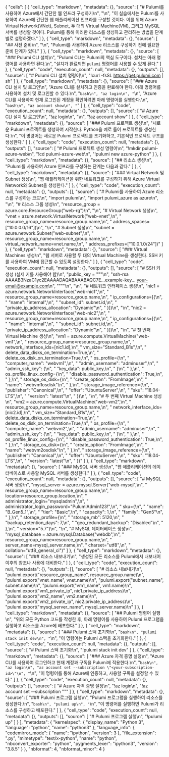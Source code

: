 {
 "cells": [
  {
   "cell_type": "markdown",
   "metadata": {},
   "source": [
    "# Pulumi를 사용하여 Azure에서 간단한 웹 인프라 구성하기\n",
    "\n",
    "이 실습에서는 Pulumi를 사용하여 Azure에 간단한 웹 애플리케이션 인프라를 구성할 것이다. 이를 위해 Azure Virtual Network(VNet), Subnet, 두 대의 Virtual Machine(VM), 그리고 MySQL 서버를 생성할 것이다. Pulumi를 통해 이러한 리소스를 생성하고 관리하는 방법을 단계별로 설명하겠다."
   ]
  },
  {
   "cell_type": "markdown",
   "metadata": {},
   "source": [
    "## 사전 준비\n",
    "\n",
    "Pulumi를 사용하여 Azure 리소스를 구성하기 전에 필요한 준비 단계가 있다."
   ]
  },
  {
   "cell_type": "markdown",
   "metadata": {},
   "source": [
    "### Pulumi CLI 설치\n",
    "Pulumi CLI는 Pulumi의 핵심 도구이다. 설치는 아래 명령어를 사용하면 된다.\n",
    "설치가 완료되면 `pulumi` 명령어를 사용할 수 있게 된다."
   ]
  },
  {
   "cell_type": "code",
   "execution_count": null,
   "metadata": {},
   "outputs": [],
   "source": [
    "# Pulumi CLI 설치 명령어\n",
    "!curl -fsSL https://get.pulumi.com | sh"
   ]
  },
  {
   "cell_type": "markdown",
   "metadata": {},
   "source": [
    "### Azure CLI 설치 및 로그인\n",
    "Azure CLI를 설치하고 인증을 완료해야 한다. 아래 명령어를 사용하여 설치 및 로그인할 수 있다.\n",
    "```bash\n",
    "az login\n",
    "```\n",
    "Azure CLI를 사용하여 현재 로그인된 계정을 확인하려면 아래 명령어를 실행한다.\n",
    "```bash\n",
    "az account show\n",
    "```"
   ]
  },
  {
   "cell_type": "code",
   "execution_count": null,
   "metadata": {},
   "outputs": [],
   "source": [
    "# Azure CLI 설치 및 로그인\n",
    "!az login\n",
    "\n",
    "!az account show"
   ]
  },
  {
   "cell_type": "markdown",
   "metadata": {},
   "source": [
    "### Pulumi 프로젝트 생성\n",
    "새로운 Pulumi 프로젝트를 생성하여 시작한다. Python을 예로 들어 프로젝트를 생성한다.\n",
    "이 명령어는 새로운 Pulumi 프로젝트를 초기화하고, 기본적인 프로젝트 구조를 생성한다."
   ]
  },
  {
   "cell_type": "code",
   "execution_count": null,
   "metadata": {},
   "outputs": [],
   "source": [
    "# Pulumi 프로젝트 생성 명령어\n",
    "!mkdir pulumi-azure-web\n",
    "!cd pulumi-azure-web\n",
    "!pulumi new azure-python"
   ]
  },
  {
   "cell_type": "markdown",
   "metadata": {},
   "source": [
    "## 리소스 생성\n",
    "Pulumi를 사용하여 Azure 인프라를 구성하는 단계는 다음과 같다."
   ]
  },
  {
   "cell_type": "markdown",
   "metadata": {},
   "source": [
    "### Virtual Network 및 Subnet 생성\n",
    "웹 애플리케이션을 위한 네트워크를 구성하기 위해 Azure Virtual Network와 Subnet을 생성한다."
   ]
  },
  {
   "cell_type": "code",
   "execution_count": null,
   "metadata": {},
   "outputs": [],
   "source": [
    "# Pulumi를 사용하여 Azure 리소스를 구성하는 코드\n",
    "import pulumi\n",
    "import pulumi_azure as azure\n",
    "\n",
    "# 리소스 그룹 생성\n",
    "resource_group = azure.core.ResourceGroup(\"web-rg\")\n",
    "\n",
    "# Virtual Network 생성\n",
    "vnet = azure.network.VirtualNetwork(\"web-vnet\",\n",
    "    resource_group_name=resource_group.name,\n",
    "    address_spaces=[\"10.0.0.0/16\"])\n",
    "\n",
    "# Subnet 생성\n",
    "subnet = azure.network.Subnet(\"web-subnet\",\n",
    "    resource_group_name=resource_group.name,\n",
    "    virtual_network_name=vnet.name,\n",
    "    address_prefixes=[\"10.0.1.0/24\"])"
   ]
  },
  {
   "cell_type": "markdown",
   "metadata": {},
   "source": [
    "### Virtual Machines 생성\n",
    "웹 서버로 사용할 두 대의 Virtual Machine을 생성한다. SSH 키를 사용하여 VM에 접근할 수 있도록 설정한다."
   ]
  },
  {
   "cell_type": "code",
   "execution_count": null,
   "metadata": {},
   "outputs": [],
   "source": [
    "# SSH 키 생성 (실제 키를 사용해야 함)\n",
    "public_key = \"\"\"\n",
    "ssh-rsa AAAAB3NzaC1yc2EAAAADAQABAAABAQC7E...example-key... your-email@example.com\n",
    "\"\"\"\n",
    "\n",
    "# 네트워크 인터페이스 생성\n",
    "nic1 = azure.network.NetworkInterface(\"web-nic1\",\n",
    "    resource_group_name=resource_group.name,\n",
    "    ip_configurations=[{\n",
    "        \"name\": \"internal\",\n",
    "        \"subnet_id\": subnet.id,\n",
    "        \"private_ip_address_allocation\": \"Dynamic\"\n",
    "    }])\n",
    "\n",
    "nic2 = azure.network.NetworkInterface(\"web-nic2\",\n",
    "    resource_group_name=resource_group.name,\n",
    "    ip_configurations=[{\n",
    "        \"name\": \"internal\",\n",
    "        \"subnet_id\": subnet.id,\n",
    "        \"private_ip_address_allocation\": \"Dynamic\"\n",
    "    }])\n",
    "\n",
    "# 첫 번째 Virtual Machine 생성\n",
    "vm1 = azure.compute.VirtualMachine(\"web-vm1\",\n",
    "    resource_group_name=resource_group.name,\n",
    "    network_interface_ids=[nic1.id],\n",
    "    vm_size=\"Standard_B1s\",\n",
    "    delete_data_disks_on_termination=True,\n",
    "    delete_os_disk_on_termination=True,\n",
    "    os_profile={\n",
    "        \"computer_name\": \"webvm1\",\n",
    "        \"admin_username\": \"adminuser\",\n",
    "        \"admin_ssh_key\": {\n",
    "            \"key_data\": public_key,\n",
    "        }\n",
    "    },\n",
    "    os_profile_linux_config={\n",
    "        \"disable_password_authentication\": True,\n",
    "    },\n",
    "    storage_os_disk={\n",
    "        \"create_option\": \"FromImage\",\n",
    "        \"name\": \"webvm1osdisk\"\n",
    "    },\n",
    "    storage_image_reference={\n",
    "        \"publisher\": \"Canonical\",\n",
    "        \"offer\": \"UbuntuServer\",\n",
    "        \"sku\": \"18.04-LTS\",\n",
    "        \"version\": \"latest\"\n",
    "    })\n",
    "\n",
    "# 두 번째 Virtual Machine 생성\n",
    "vm2 = azure.compute.VirtualMachine(\"web-vm2\",\n",
    "    resource_group_name=resource_group.name,\n",
    "    network_interface_ids=[nic2.id],\n",
    "    vm_size=\"Standard_B1s\",\n",
    "    delete_data_disks_on_termination=True,\n",
    "    delete_os_disk_on_termination=True,\n",
    "    os_profile={\n",
    "        \"computer_name\": \"webvm2\",\n",
    "        \"admin_username\": \"adminuser\",\n",
    "        \"admin_ssh_key\": {\n",
    "            \"key_data\": public_key,\n",
    "        }\n",
    "    },\n",
    "    os_profile_linux_config={\n",
    "        \"disable_password_authentication\": True,\n",
    "    },\n",
    "    storage_os_disk={\n",
    "        \"create_option\": \"FromImage\",\n",
    "        \"name\": \"webvm2osdisk\"\n",
    "    },\n",
    "    storage_image_reference={\n",
    "        \"publisher\": \"Canonical\",\n",
    "        \"offer\": \"UbuntuServer\",\n",
    "        \"sku\": \"18.04-LTS\",\n",
    "        \"version\": \"latest\"\n",
    "    })"
   ]
  },
  {
   "cell_type": "markdown",
   "metadata": {},
   "source": [
    "### MySQL 서버 생성\n",
    "웹 애플리케이션의 데이터베이스로 사용할 MySQL 서버를 생성한다."
   ]
  },
  {
   "cell_type": "code",
   "execution_count": null,
   "metadata": {},
   "outputs": [],
   "source": [
    "# MySQL 서버 생성\n",
    "mysql_server = azure.mysql.Server(\"web-mysql\",\n",
    "    resource_group_name=resource_group.name,\n",
    "    location=resource_group.location,\n",
    "    administrator_login=\"mysqladmin\",\n",
    "    administrator_login_password=\"PulumiAdmin123!\",\n",
    "    sku={\n",
    "        \"name\": \"B_Gen5_1\",\n",
    "        \"tier\": \"Basic\",\n",
    "        \"capacity\": 1,\n",
    "        \"family\": \"Gen5\"\n",
    "    },\n",
    "    storage_profile={\n",
    "        \"storage_mb\": 5120,\n",
    "        \"backup_retention_days\": 7,\n",
    "        \"geo_redundant_backup\": \"Disabled\"\n",
    "    },\n",
    "    version=\"5.7\")\n",
    "\n",
    "# MySQL 데이터베이스 생성\n",
    "mysql_database = azure.mysql.Database(\"webdb\",\n",
    "    resource_group_name=resource_group.name,\n",
    "    server_name=mysql_server.name,\n",
    "    charset=\"utf8\",\n",
    "    collation=\"utf8_general_ci\")"
   ]
  },
  {
   "cell_type": "markdown",
   "metadata": {},
   "source": [
    "### 리소스 내보내기\n",
    "생성된 모든 리소스를 Pulumi에서 내보내어 이후의 참조나 사용에 대비한다."
   ]
  },
  {
   "cell_type": "code",
   "execution_count": null,
   "metadata": {},
   "outputs": [],
   "source": [
    "# 리소스 내보내기\n",
    "pulumi.export(\"resource_group_name\", resource_group.name)\n",
    "pulumi.export(\"vnet_name\", vnet.name)\n",
    "pulumi.export(\"subnet_name\", subnet.name)\n",
    "pulumi.export(\"vm1_name\", vm1.name)\n",
    "pulumi.export(\"vm1_private_ip\", nic1.private_ip_address)\n",
    "pulumi.export(\"vm2_name\", vm2.name)\n",
    "pulumi.export(\"vm2_private_ip\", nic2.private_ip_address)\n",
    "pulumi.export(\"mysql_server_name\", mysql_server.name)\n"
   ]
  },
  {
   "cell_type": "markdown",
   "metadata": {},
   "source": [
    "## Pulumi 명령어 실행\n",
    "위의 모든 Python 코드를 작성한 후, 아래 명령어를 사용하여 Pulumi 프로그램을 실행하고 리소스를 Azure에 배포한다."
   ]
  },
  {
   "cell_type": "markdown",
   "metadata": {},
   "source": [
    "### Pulumi 스택 초기화\n",
    "```bash\n",
    "pulumi stack init dev\n",
    "```\n",
    "이 명령어는 Pulumi 스택을 초기화한다."
   ]
  },
  {
   "cell_type": "code",
   "execution_count": null,
   "metadata": {},
   "outputs": [],
   "source": [
    "# Pulumi 스택 초기화\n",
    "!pulumi stack init dev"
   ]
  },
  {
   "cell_type": "markdown",
   "metadata": {},
   "source": [
    "### Azure 자격 증명 설정\n",
    "Azure CLI를 사용하여 로그인하고 현재 계정과 구독을 Pulumi에 적용한다.\n",
    "```bash\n",
    "az login\n",
    "az account set --subscription \"<your-subscription-id>\"\n",
    "```\n",
    "이 명령어를 통해 Azure에 인증하고, 사용할 구독을 설정할 수 있다."
   ]
  },
  {
   "cell_type": "code",
   "execution_count": null,
   "metadata": {},
   "outputs": [],
   "source": [
    "# Azure 자격 증명 설정\n",
    "!az login\n",
    "!az account set --subscription \"<your-subscription-id>\""
   ]
  },
  {
   "cell_type": "markdown",
   "metadata": {},
   "source": [
    "### Pulumi 프로그램 실행\n",
    "Pulumi 프로그램을 실행하여 리소스를 생성한다.\n",
    "```bash\n",
    "pulumi up\n",
    "```\n",
    "이 명령어를 실행하면 Pulumi가 리소스를 구성하고 배포된다."
   ]
  },
  {
   "cell_type": "code",
   "execution_count": null,
   "metadata": {},
   "outputs": [],
   "source": [
    "# Pulumi 프로그램 실행\n",
    "!pulumi up"
   ]
  }
 ],
 "metadata": {
  "kernelspec": {
   "display_name": "Python 3",
   "language": "python",
   "name": "python3"
  },
  "language_info": {
   "codemirror_mode": {
    "name": "ipython",
    "version": 3
   },
   "file_extension": ".py",
   "mimetype": "text/x-python",
   "name": "python",
   "nbconvert_exporter": "python",
   "pygments_lexer": "ipython3",
   "version": "3.8.5"
  }
 },
 "nbformat": 4,
 "nbformat_minor": 4
}
